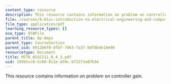 ```yaml
---
content_type: resource
description: This resource contains information on problem on controller gain.
file: /courses/6-01sc-introduction-to-electrical-engineering-and-computer-science-i-spring-2011/193b5cc65c60811ed39cb722f3a87b34_MIT6_01SCS11_8_4_3.pdf
file_type: application/pdf
learning_resource_types: []
ocw_type: OCWFile
parent_title: Op-Amps
parent_type: CourseSection
parent_uid: 6912b6f0-dfbf-7463-fa37-8df8bde18e96
resourcetype: Document
title: MIT6_01SCS11_8_4_3.pdf
uid: 193b5cc6-5c60-811e-d39c-b722f3a87b34
---
```

This resource contains information on problem on controller gain.

